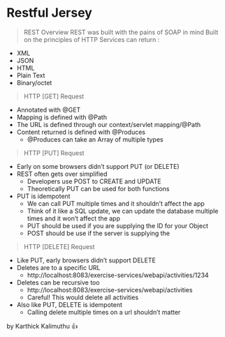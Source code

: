 # Restful Jersey

> REST Overview
REST was built with the pains of SOAP in mind
Built on the principles of HTTP
Services can return :
- XML
- JSON
- HTML
- Plain Text
- Binary/octet

> HTTP [GET] Request
- Annotated with @GET
- Mapping is defined with @Path
- The URL is defined through our context/servlet mapping/@Path
- Content returned is defined with @Produces
	- @Produces can take an Array of multiple types
	
> HTTP [PUT] Request
- Early on some browsers didn’t support PUT (or DELETE)
- REST often gets over simplified
	- Developers use POST to CREATE and UPDATE
	- Theoretically PUT can be used for both functions
- PUT is idempotent
	- We can call PUT multiple times and it shouldn’t affect the app
	- Think of it like a SQL update, we can update the database multiple times and 	it won’t affect the app
	- PUT should be used if you are supplying the ID for your Object
	- POST should be use if the server is supplying the 
	
> HTTP [DELETE] Request
- Like PUT, early browsers didn’t support DELETE
- Deletes are to a specific URL
	- http://localhost:8083/exercise-services/webapi/activities/1234
- Deletes can be recursive too
	- http://localhost:8083/exercise-services/webapi/activities
	- Careful! This would delete all activities
- Also like PUT, DELETE is idempotent
	- Calling delete multiple times on a url shouldn’t matter


	


	
	
by Karthick Kalimuthu :+1: